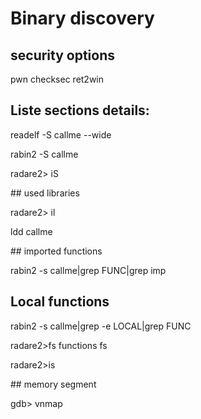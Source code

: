 # Binary discovery

## security options

pwn checksec ret2win


## Liste sections details:

readelf -S callme --wide

rabin2 -S callme

radare2> iS

## used libraries

radare2> il

ldd callme

## imported functions

rabin2 -s callme|grep FUNC|grep imp


## Local functions

rabin2 -s callme|grep -e LOCAL|grep  FUNC

radare2>fs functions
fs

radare2>is

## memory segment

gdb> vnmap
